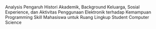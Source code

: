 Analysis Pengaruh Histori Akademik, Background Keluarga, Sosial Experience, dan Aktivitas Penggunaan Elektronik terhadap Kemampuan Programming Skill Mahasiswa untuk Ruang Lingkup Student Computer Science
